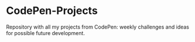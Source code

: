 # CodePen-Projects
Repository with all my projects from CodePen: weekly challenges and ideas for possible future development.
